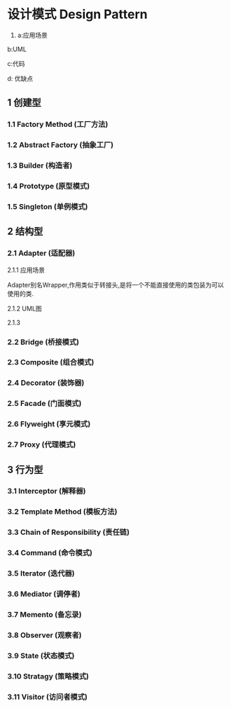 # 设计模式 Design Pattern

1. a:应用场景

b:UML

c:代码

d: 优缺点

## 1 创建型

### 1.1 Factory Method (工厂方法)

### 1.2 Abstract Factory (抽象工厂)

### 1.3 Builder (构造者)

### 1.4 Prototype (原型模式)

### 1.5 Singleton (单例模式)



## 2  结构型

### 2.1 Adapter (适配器) 

2.1.1 应用场景

Adapter别名Wrapper,作用类似于转接头,是将一个不能直接使用的类包装为可以使用的类.

2.1.2 UML图

2.1.3 

### 2.2 Bridge (桥接模式)

### 2.3 Composite (组合模式)

### 2.4 Decorator (装饰器)

### 2.5 Facade (门面模式)

### 2.6 Flyweight (享元模式)

### 2.7 Proxy (代理模式)



## 3 行为型

### 3.1 Interceptor (解释器)

### 3.2 Template Method (模板方法)

### 3.3 Chain of Responsibility (责任链)

### 3.4 Command (命令模式)

### 3.5 Iterator (迭代器)

### 3.6 Mediator (调停者)

### 3.7 Memento (备忘录)

### 3.8 Observer (观察者)

### 3.9 State (状态模式)

### 3.10 Stratagy (策略模式)

### 3.11 Visitor (访问者模式)



